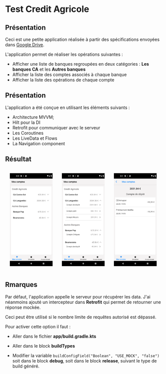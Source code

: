 # Test Credit Agricole

## Présentation

Ceci est une petite application réalisée à partir des spécifications envoyées dans <a
href="https://drive.google.com/drive/folders/1NDcQMqCH5Wm0BQrmvY8uJWAtoUdw1Psv?usp=sharing" target="_blank">Google Drive</a>.

L'application permet de réaliser les opérations suivantes :

* Afficher une liste de banques regroupées en deux catégories : **Les banques CA** et les **Autres banques**
* Afficher la liste des comptes associés à chaque banque
* Afficher la liste des opérations de chaque compte

## Présentation

L'application a été conçue en utilisant les éléments suivants :

* Architecture MVVM;
* Hilt pour la DI
* Retrofit pour communiquer avec le serveur
* Les Coroutines
* Les LiveData et Flows
* La Navigation component

## Résultat

<div class="container" style="display: flex;">
	<div class="segImg" style="flex: 1; margin: 15px;">
    	<img src="screenShots/sc_1.png" alt="segments" style="height: auto; width: auto;">
	</div>
	<div class="segImg" style="flex: 1; margin: 15px;">
    	<img src="screenShots/sc_2.png" alt="segments" style="height: auto; width: auto;">
	</div>
	<div class="segImg" style="flex: 1; margin: 15px;">
    	<img src="screenShots/sc_3.png" alt="segments" style="height: auto; width: auto;">
	</div>
</div>

## Rmarques

Par défaut, l'application appelle le serveur pour récupérer les data. J'ai néanmoins ajouté un intercepteur dans **Retrofit** qui permet de retourner une réponse mockée. 

Ceci peut être utilisé si le nombre limite de requêtes autorisé est dépassé.

Pour activer cette option il faut :

* Aller dans le fichier **app/build.gradle.kts**

* Aller dans le block **buildTypes**

* Modifier la variable ``` buildConfigField("Boolean", "USE_MOCK", "false") ``` soit dans le block **debug**, soit dans le block **release**, suivant le type de build généré.
